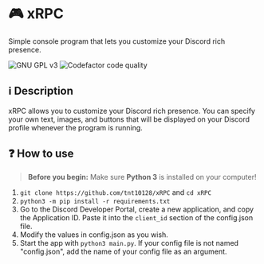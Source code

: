 # 🎮 xRPC
Simple console program that lets you customize your Discord rich presence.

![GNU GPL v3](https://img.shields.io/github/license/tnt10128/xRPC?style=for-the-badge)
![Codefactor code quality](https://img.shields.io/codefactor/grade/github/tnt10128/xRPC?style=for-the-badge)

## ℹ️ Description
xRPC allows you to customize your Discord rich presence. You can specify your own text,
images, and buttons that will be displayed on your Discord profile whenever the program
is running.

## ❓ How to use
> **Before you begin:** Make sure **Python 3** is installed on your computer!

1. `git clone https://github.com/tnt10128/xRPC` and `cd xRPC`
2. `python3 -m pip install -r requirements.txt`
3. Go to the Discord Developer Portal, create a new application, and copy the Application ID. Paste it into the `client_id` section of the config.json file.  
4. Modify the values in config.json as you wish.
5. Start the app with `python3 main.py`. If your config file is not named "config.json", add the name of your config file as an argument.
